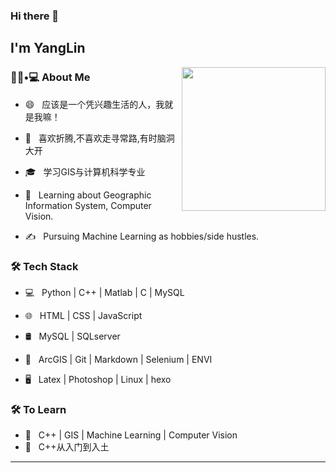 
### Hi there 👋<h2> I'm YangLin</h2>

<img align='right' src="https://media.giphy.com/media/M9gbBd9nbDrOTu1Mqx/giphy.gif" width="230">

<h3> 👨🏻•💻 About Me </h3>




- 😄 &nbsp; 应该是一个凭兴趣生活的人，我就是我嘛！

- 🤔 &nbsp; 喜欢折腾,不喜欢走寻常路,有时脑洞大开

- 🎓 &nbsp; 学习GIS与计算机科学专业

- 🌱 &nbsp; Learning about Geographic Information System, Computer Vision.

- ✍️ &nbsp; Pursuing Machine Learning as hobbies/side hustles.



<h3>🛠 Tech Stack</h3>



- 💻 &nbsp; Python | C++ | Matlab | C | MySQL

- 🌐 &nbsp; HTML | CSS | JavaScript 

- 🛢 &nbsp; MySQL | SQLserver

- 🔧 &nbsp; ArcGIS | Git | Markdown | Selenium | ENVI

- 🖥 &nbsp; Latex | Photoshop | Linux | hexo




<h3>🛠 To Learn</h3>

- 🔧 &nbsp; C++ | GIS | Machine Learning | Computer Vision
- 🔧 &nbsp; C++从入门到入土

<hr>

